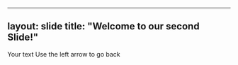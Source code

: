 ----
layout: slide
title: "Welcome to our second Slide!"
---
Your text
Use the left arrow to go back
